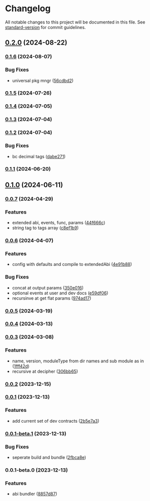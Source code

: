 # Changelog

All notable changes to this project will be documented in this file. See [standard-version](https://github.com/conventional-changelog/standard-version) for commit guidelines.

## [0.2.0](https://github.com/inverter-network/abis/compare/v0.2.0-alpha.3...v0.2.0) (2024-08-22)

### [0.1.6](https://github.com/inverter-network/abis/compare/v0.1.6-alpha.1...v0.1.6) (2024-08-07)


### Bug Fixes

* universal pkg mngr ([56cdbd2](https://github.com/inverter-network/abis/commit/56cdbd2a57424e97ee86e3481ec0c4a9ad95c273))

### [0.1.5](https://github.com/InverterNetwork/abis/compare/v0.1.4...v0.1.5) (2024-07-26)

### [0.1.4](https://github.com/InverterNetwork/abis/compare/v0.1.3...v0.1.4) (2024-07-05)

### [0.1.3](https://github.com/InverterNetwork/abis/compare/v0.1.2...v0.1.3) (2024-07-04)

### [0.1.2](https://github.com/InverterNetwork/abis/compare/v0.1.1...v0.1.2) (2024-07-04)


### Bug Fixes

* bc decimal tags ([dabe271](https://github.com/InverterNetwork/abis/commit/dabe2719b6cd19a86771c46fb9071f193d95ccda))

### [0.1.1](https://github.com/InverterNetwork/abis/compare/v0.1.0...v0.1.1) (2024-06-20)

## [0.1.0](https://github.com/InverterNetwork/abis/compare/v0.1.0-alpha.12...v0.1.0) (2024-06-11)

### [0.0.7](https://github.com/InverterNetwork/abis/compare/v0.0.7-alpha.3...v0.0.7) (2024-04-29)


### Features

* extended abi, events, func, params ([44f666c](https://github.com/InverterNetwork/abis/commit/44f666c16e669f7008c1e6130e8ffb68696d24b6))
* string tag to tags array ([c8ef1b9](https://github.com/InverterNetwork/abis/commit/c8ef1b9ffb49901bc09d6a9eb6751d3233802d30))

### [0.0.6](https://github.com/InverterNetwork/abis/compare/v0.0.5...v0.0.6) (2024-04-07)


### Features

* config with defaults and compile to extendedAbi ([4e91b88](https://github.com/InverterNetwork/abis/commit/4e91b88ea2f18fbb72c2d23a85bf9ccec2479569))


### Bug Fixes

* concat at output params ([350e016](https://github.com/InverterNetwork/abis/commit/350e016f31442d87d9694467a2f4f2b3203ba84f))
* optional events at user and dev docs ([e59df06](https://github.com/InverterNetwork/abis/commit/e59df069dc102b01ae1f0add8ffacfc916d659dc))
* recursinve at get flat params ([974ad17](https://github.com/InverterNetwork/abis/commit/974ad174277799244530a576fc784fb4d5d89eef))

### [0.0.5](https://github.com/InverterNetwork/abis/compare/v0.0.4...v0.0.5) (2024-03-19)

### [0.0.4](https://github.com/InverterNetwork/abis/compare/v0.0.3...v0.0.4) (2024-03-13)

### [0.0.3](https://github.com/InverterNetwork/abis/compare/v0.0.2...v0.0.3) (2024-03-08)


### Features

* name, version, moduleType from dir names and sub module as in ([1fff42d](https://github.com/InverterNetwork/abis/commit/1fff42de39b586516bc6ed089ffc93f261481f05))
* recursive at decipher ([306bb65](https://github.com/InverterNetwork/abis/commit/306bb651c80028b721dca14f45c727096a6a5c07))

### [0.0.2](https://github.com/InverterNetwork/abis/compare/v0.0.1...v0.0.2) (2023-12-15)

### [0.0.1](https://github.com/InverterNetwork/abis/compare/v0.0.1-beta.1...v0.0.1) (2023-12-13)


### Features

* add current set of dev contracts ([2b5e7a3](https://github.com/InverterNetwork/abis/commit/2b5e7a35cb4bb6c26bcc57b181a45aff7cf23dd3))

### [0.0.1-beta.1](https://github.com/InverterNetwork/abis/compare/v0.0.1-beta.0...v0.0.1-beta.1) (2023-12-13)


### Bug Fixes

* seperate build and bundle ([2fbca8e](https://github.com/InverterNetwork/abis/commit/2fbca8e55e25eb454006bde58743f258b5e209dc))

### 0.0.1-beta.0 (2023-12-13)


### Features

* abi bundler ([8857d87](https://github.com/InverterNetwork/abis/commit/8857d87035f289e5bc80ee467bf058a2c8bf495a))
